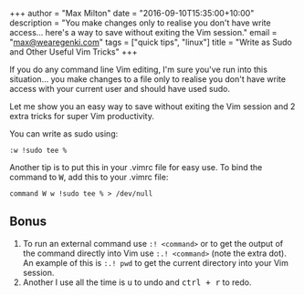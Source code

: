 +++
author      = "Max Milton"
date        = "2016-09-10T15:35:00+10:00"
description = "You make changes only to realise you don't have write access... here's a way to save without exiting the Vim session."
email       = "max@wearegenki.com"
tags        = ["quick tips", "linux"]
title       = "Write as Sudo and Other Useful Vim Tricks"
+++

If you do any command line Vim editing, I'm sure you've run into this situation... you make changes to a file only to realise you don't have write access with your current user and should have used sudo.

Let me show you an easy way to save without exiting the Vim session and 2 extra tricks for super Vim productivity<!--more-->.

You can write as sudo using:

`:w !sudo tee %`

Another tip is to put this in your .vimrc file for easy use. To bind the command to <kbd><kbd>W</kbd></kbd>, add this to your .vimrc file:

`command W w !sudo tee % > /dev/null`

## Bonus

1. To run an external command use `:! <command>` or to get the output of the command directly into Vim use `:.! <command>` (note the extra dot). An example of this is `:.! pwd` to get the current directory into your Vim session.
2. Another I use all the time is <kbd><kbd>u</kbd></kbd> to undo and <kbd><kbd>ctrl</kbd> + <kbd>r</kbd></kbd> to redo.
